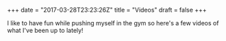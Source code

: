 +++
date = "2017-03-28T23:23:26Z"
title = "Videos"
draft = false
+++

I like to have fun while pushing myself in the gym so here's a few videos of what I've been up to lately!
